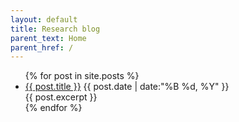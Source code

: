 ```yaml
---
layout: default
title: Research blog
parent_text: Home
parent_href: /
---
```


<div class="post-list">
    <ul>
        {% for post in site.posts %}
        <li >
            <a href="{{ post.url }}">{{ post.title }}</a>
            <time datetime="{{ post.date }}">{{ post.date | date:"%B %d, %Y" }}</time>
            <div>{{ post.excerpt }}</div>
        </li>
        {% endfor %}
    </ul>
</div>

